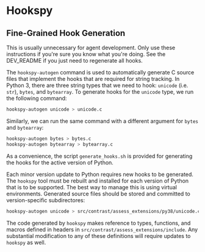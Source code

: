 # Hookspy

## Fine-Grained Hook Generation

This is usually unnecessary for agent development. Only use these instructions if you're sure you know what you're doing. See the DEV_README if you just need to regenerate all hooks.

The `hookspy-autogen` command is used to automatically generate C source files
that implement the hooks that are required for string tracking.  In Python 3,
there are three string types that we need to hook: `unicode` (i.e. `str`),
`bytes`, and `bytearray`. To generate hooks for the `unicode` type, we run the
following command:

```bash
hookspy-autogen unicode > unicode.c
```

Similarly, we can run the same command with a different argument for `bytes`
and `bytearray`:

```bash
hookspy-autogen bytes > bytes.c
hookspy-autogen bytearray > bytearray.c
```

As a convenience, the script `generate_hooks.sh` is provided for generating the
hooks for the active version of Python.

Each minor version update to Python requires new hooks to be generated. The
`hookspy` tool must be rebuilt and installed for each version of Python that is
to be supported. The best way to manage this is using virtual environments.
Generated source files should be stored and committed to version-specific
subdirectores:

```bash
hookspy-autogen unicode > src/contrast/assess_extensions/py38/unicode.c
```

The code generated by `hookspy` makes reference to types, functions, and macros
defined in headers in `src/contrast/assess_extensions/include`. Any substantial
modification to any of these definitions will require updates to `hookspy` as
well.
